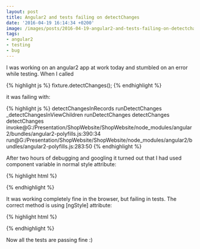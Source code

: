 ```yaml
---
layout: post
title: Angular2 and tests failing on detectChanges
date: '2016-04-19 16:14:34 +0200'
image: /images/posts/2016-04-19-angular2-and-tests-failing-on-detectchanges/featured.jpg
tags:
- angular2
- testing
- bug
---
```

I was working on an angular2 app at work today and stumbled on an error while testing. When I called

{% highlight js %}
fixture.detectChanges();
{% endhighlight %}

it was failing with: 

{% highlight js %}
detectChangesInRecords
runDetectChanges
_detectChangesInViewChildren
runDetectChanges
detectChanges
detectChanges
invoke@G:/Presentation/ShopWebsite/ShopWebsite/node_modules/angular2/bundles/angular2-polyfills.js:390:34
run@G:/Presentation/ShopWebsite/ShopWebsite/node_modules/angular2/bundles/angular2-polyfills.js:283:50
{% endhighlight %}

After two hours of debugging and googling it turned out that I had used component variable in normal style attribute: 

{% highlight html %}
<td id="sliderContainer" style="padding: 0 {{padding}}%;">
{% endhighlight %}

It was working completely fine in the browser, but failing in tests. The correct method is using [ngStyle] attribute: 

{% highlight html %}
<td id="sliderContainer" [ngStyle]="{'padding': '0 ' + padding + '%'}">
{% endhighlight %}

Now all the tests are passing fine :) 

